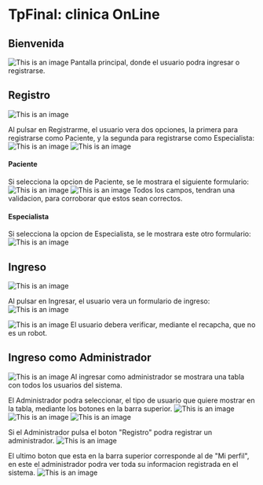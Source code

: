 # TpFinal: clinica OnLine

## Bienvenida
![This is an image](https://github.com/Leanmura/tp-final-labIV/blob/master/capturas/bienvenida.png)
Pantalla principal, donde el usuario podra ingresar o registrarse.

## Registro
![This is an image](https://github.com/Leanmura/tp-final-labIV/blob/master/capturas/bienvenida2.png)

Al pulsar en Registrarme, el usuario vera dos opciones, la primera para registrarse como Paciente, y la segunda para registrarse como Especialista:
![This is an image](https://github.com/Leanmura/tp-final-labIV/blob/master/capturas/registro.png)
![This is an image](https://github.com/Leanmura/tp-final-labIV/blob/master/capturas/registro2.png)

#### Paciente
Si selecciona la opcion de Paciente, se le mostrara el siguiente formulario:
![This is an image](https://github.com/Leanmura/tp-final-labIV/blob/master/capturas/registroPaciente1.png)
![This is an image](https://github.com/Leanmura/tp-final-labIV/blob/master/capturas/registroPaciente2.png)
Todos los campos, tendran una validacion, para corroborar que estos sean correctos.

#### Especialista
Si selecciona la opcion de Especialista, se le mostrara este otro formulario:
![This is an image](https://github.com/Leanmura/tp-final-labIV/blob/master/capturas/registroEspecialista.png)

## Ingreso
![This is an image](https://github.com/Leanmura/tp-final-labIV/blob/master/capturas/bienvenida1.png)

Al pulsar en Ingresar, el usuario vera un formulario de ingreso:
![This is an image](https://github.com/Leanmura/tp-final-labIV/blob/master/capturas/ingreso.png)

![This is an image](https://github.com/Leanmura/tp-final-labIV/blob/master/capturas/ingreso2.png)
El usuario debera verificar, mediante el recapcha, que no es un robot.

## Ingreso como Administrador
![This is an image](https://github.com/Leanmura/tp-final-labIV/blob/master/capturas/usuarios1.png)
Al ingresar como administrador se mostrara una tabla con todos los usuarios del sistema.

El Administrador podra seleccionar, el tipo de usuario que quiere mostrar en la tabla, mediante los botones en la barra superior.
![This is an image](https://github.com/Leanmura/tp-final-labIV/blob/master/capturas/usuarios2.png)
![This is an image](https://github.com/Leanmura/tp-final-labIV/blob/master/capturas/usuarios3.png)
![This is an image](https://github.com/Leanmura/tp-final-labIV/blob/master/capturas/usuarios4.png)

Si el Administrador pulsa el boton "Registro" podra registrar un administrador.
![This is an image](https://github.com/Leanmura/tp-final-labIV/blob/master/capturas/usuarios5.png)

El ultimo boton que esta en la barra superior corresponde al de "Mi perfil", en este el administrador podra ver toda su informacion registrada en el sistema.
![This is an image](https://github.com/Leanmura/tp-final-labIV/blob/master/capturas/usuarios6.png)




